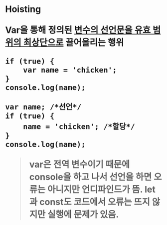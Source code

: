 <h1>Hoisting

**Var을 통해 정의된 <u>변수의 선언문을 유효 범위의 최상단으로</u> 끌어올리는 행위**

```원래 코드
if (true) {
	var name = 'chicken';
}
console.log(name);
```

```호이스팅으로 변환된 코드
var name; /*선언*/
if (true) {
	name = 'chicken'; /*할당*/
}
console.log(name);
```

> var은 전역 변수이기 때문에 console을 하고 나서 선언을 하면 오류는 아니지만 언디파인드가 뜸. let과 const도 코드에서 오류는 뜨지 않지만 실행에 문제가 있음.